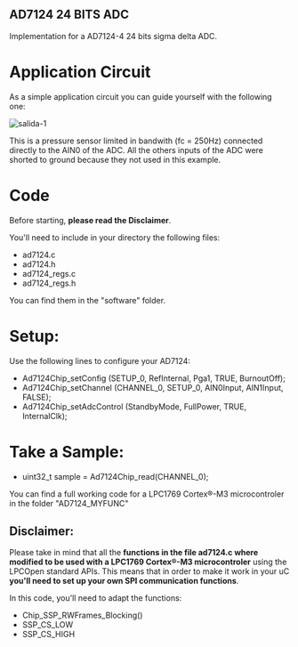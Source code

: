 ## AD7124 24 BITS ADC

Implementation for a AD7124-4 24 bits sigma delta ADC. 

# Application Circuit
As a simple application circuit you can guide yourself with the following one:

![salida-1](https://user-images.githubusercontent.com/41343686/141705731-2ef978b6-8f3b-4fa6-95b0-706349e23625.jpg)

This is a pressure sensor limited in bandwith (fc = 250Hz) connected directly to the AIN0 of the ADC. All the others inputs of the ADC were shorted to ground because they not used in this example. 

# Code

Before starting, **please read the Disclaimer**.

You'll need to include in your directory the following files:
- ad7124.c
- ad7124.h
- ad7124_regs.c
- ad7124_regs.h

You can find them in the "software" folder.

# Setup:

Use the following lines to configure your AD7124:

- Ad7124Chip_setConfig     (SETUP_0, RefInternal, Pga1, TRUE, BurnoutOff);
- Ad7124Chip_setChannel    (CHANNEL_0, SETUP_0, AIN0Input, AIN1Input, FALSE);
- Ad7124Chip_setAdcControl (StandbyMode, FullPower, TRUE, InternalClk);


# Take a Sample:

- uint32_t sample = Ad7124Chip_read(CHANNEL_0);

You can find a full working code for a LPC1769 Cortex®-M3 microcontroler in the folder "AD7124_MYFUNC"

## Disclaimer:

Please take in mind that all the **functions in the file ad7124.c where modified to be used with a LPC1769 Cortex®-M3 microcontroler** using the LPCOpen standard APIs.
This means that in order to make it work in your uC **you'll need to set up your own SPI communication functions**.

In this code, you'll need to adapt the functions:
  - Chip_SSP_RWFrames_Blocking() 
  - SSP_CS_LOW
  - SSP_CS_HIGH
